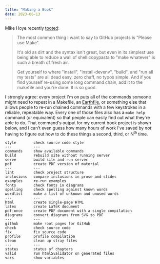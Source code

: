 ```yaml
---
title: "Making a Book"
date: 2023-06-13
---
```


Mike Hoye recently [tooted][toot]:

> The most common thing I want to say to GitHub projects is "Please use Make".
>
> It's old as dirt and the syntax isn't great,
> but even in its simplest use being able to reduce a wall of shell copypasta
> to "make whatever" is such a breath of fresh air. 
>
> Get yourself to where "install", "install-devenv", "build",
> and "run all my tests" are all dead easy,
> zero chaff,
> no typos simple.
> And if you find yourself re-using some long command chain,
> add it to the makefile and you're done. It is so good.

I strongly agree:
every project I'm on puts all of the commands someone might need to repeat
in a Makefile, an [Earthfile][earthly], or something else
that allows people to re-run chained commands with a few keystrokes
in a reliable, repeatable way.
Every one of those files also has a `make help` command (or equivalent)
so that people can easily find out what they're able to do.
That command's output for my current book project is shown below,
and I can't even guess how many hours of work I've saved
by *not* having to figure out how to do these things
a second, third, or N<sup>th</sup> time.

```
style        check source code style
---          ---
commands     show available commands
build        rebuild site without running server
serve        build site and run server
pdf          create PDF version of material
---          ---
lint         check project structure
inclusions   compare inclusions in prose and slides
examples     re-run examples
fonts        check fonts in diagrams
spelling     check spelling against known words
wordlist     make a list of unknown and unused words
---          ---
html         create single-page HTML
latex        create LaTeX document
pdf-once     create PDF document with a single compilation
diagrams     convert diagrams from SVG to PDF
---          ---
github       make root pages for GitHub
check        check source code
fix          fix source code
profile      profile compilation
clean        clean up stray files
---          ---
status       status of chapters
valid        run html5validator on generated files
vars         show variables
```

[earthly]: https://earthly.dev/
[toot]: https://mastodon.social/@mhoye/110544320436786292
